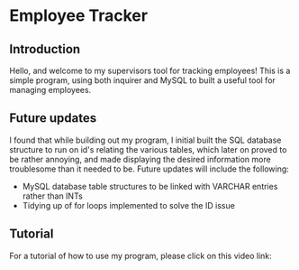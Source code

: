 # Employee Tracker
## Introduction
Hello, and welcome to my supervisors tool for tracking employees!
This is a simple program, using both inquirer and MySQL to built a useful tool for managing employees.

## Future updates
I found that while building out my program, I initial built the SQL database structure to run on id's relating the various tables, which later on proved to be rather annoying, and made displaying the desired information more troublesome than it needed to be. Future updates will include the following:
* MySQL database table structures to be linked with VARCHAR entries rather than INTs
* Tidying up of for loops implemented to solve the ID issue

## Tutorial
For a tutorial of how to use my program, please click on this video link: 
